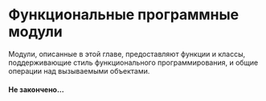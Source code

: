 # Функциональные программные модули

Модули, описанные в этой главе, предоставляют функции и классы, поддерживающие стиль функционального программирования, и общие операции над вызываемыми объектами.

#### Не закончено...

